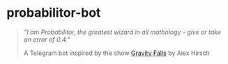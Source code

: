 # probabilitor-bot

> *"I am Probabilitor, the greatest wizard in all mathology - give or take an error of 0.4."*
>
> A Telegram bot inspired by the show [Gravity Falls](https://en.wikipedia.org/wiki/Gravity_Falls) by Alex Hirsch



